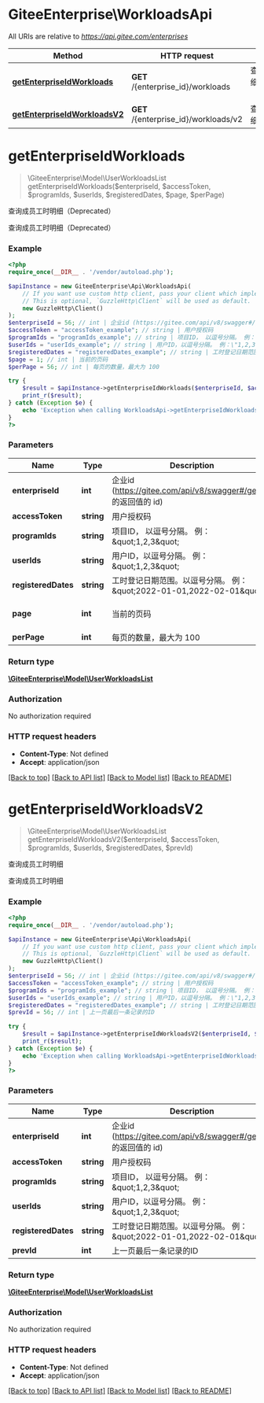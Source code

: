 # GiteeEnterprise\WorkloadsApi

All URIs are relative to *https://api.gitee.com/enterprises*

Method | HTTP request | Description
------------- | ------------- | -------------
[**getEnterpriseIdWorkloads**](WorkloadsApi.md#getEnterpriseIdWorkloads) | **GET** /{enterprise_id}/workloads | 查询成员工时明细（Deprecated）
[**getEnterpriseIdWorkloadsV2**](WorkloadsApi.md#getEnterpriseIdWorkloadsV2) | **GET** /{enterprise_id}/workloads/v2 | 查询成员工时明细


# **getEnterpriseIdWorkloads**
> \GiteeEnterprise\Model\UserWorkloadsList getEnterpriseIdWorkloads($enterpriseId, $accessToken, $programIds, $userIds, $registeredDates, $page, $perPage)

查询成员工时明细（Deprecated）

查询成员工时明细（Deprecated）

### Example
```php
<?php
require_once(__DIR__ . '/vendor/autoload.php');

$apiInstance = new GiteeEnterprise\Api\WorkloadsApi(
    // If you want use custom http client, pass your client which implements `GuzzleHttp\ClientInterface`.
    // This is optional, `GuzzleHttp\Client` will be used as default.
    new GuzzleHttp\Client()
);
$enterpriseId = 56; // int | 企业id (https://gitee.com/api/v8/swagger#/getList 的返回值的 id)
$accessToken = "accessToken_example"; // string | 用户授权码
$programIds = "programIds_example"; // string | 项目ID， 以逗号分隔。 例：\"1,2,3\"
$userIds = "userIds_example"; // string | 用户ID，以逗号分隔。 例：\"1,2,3\"
$registeredDates = "registeredDates_example"; // string | 工时登记日期范围。以逗号分隔。 例：\"2022-01-01,2022-02-01\"
$page = 1; // int | 当前的页码
$perPage = 56; // int | 每页的数量，最大为 100

try {
    $result = $apiInstance->getEnterpriseIdWorkloads($enterpriseId, $accessToken, $programIds, $userIds, $registeredDates, $page, $perPage);
    print_r($result);
} catch (Exception $e) {
    echo 'Exception when calling WorkloadsApi->getEnterpriseIdWorkloads: ', $e->getMessage(), PHP_EOL;
}
?>
```

### Parameters

Name | Type | Description  | Notes
------------- | ------------- | ------------- | -------------
 **enterpriseId** | **int**| 企业id (https://gitee.com/api/v8/swagger#/getList 的返回值的 id) |
 **accessToken** | **string**| 用户授权码 | [optional]
 **programIds** | **string**| 项目ID， 以逗号分隔。 例：\&quot;1,2,3\&quot; | [optional]
 **userIds** | **string**| 用户ID，以逗号分隔。 例：\&quot;1,2,3\&quot; | [optional]
 **registeredDates** | **string**| 工时登记日期范围。以逗号分隔。 例：\&quot;2022-01-01,2022-02-01\&quot; | [optional]
 **page** | **int**| 当前的页码 | [optional] [default to 1]
 **perPage** | **int**| 每页的数量，最大为 100 | [optional]

### Return type

[**\GiteeEnterprise\Model\UserWorkloadsList**](../Model/UserWorkloadsList.md)

### Authorization

No authorization required

### HTTP request headers

 - **Content-Type**: Not defined
 - **Accept**: application/json

[[Back to top]](#) [[Back to API list]](../../README.md#documentation-for-api-endpoints) [[Back to Model list]](../../README.md#documentation-for-models) [[Back to README]](../../README.md)

# **getEnterpriseIdWorkloadsV2**
> \GiteeEnterprise\Model\UserWorkloadsList getEnterpriseIdWorkloadsV2($enterpriseId, $accessToken, $programIds, $userIds, $registeredDates, $prevId)

查询成员工时明细

查询成员工时明细

### Example
```php
<?php
require_once(__DIR__ . '/vendor/autoload.php');

$apiInstance = new GiteeEnterprise\Api\WorkloadsApi(
    // If you want use custom http client, pass your client which implements `GuzzleHttp\ClientInterface`.
    // This is optional, `GuzzleHttp\Client` will be used as default.
    new GuzzleHttp\Client()
);
$enterpriseId = 56; // int | 企业id (https://gitee.com/api/v8/swagger#/getList 的返回值的 id)
$accessToken = "accessToken_example"; // string | 用户授权码
$programIds = "programIds_example"; // string | 项目ID， 以逗号分隔。 例：\"1,2,3\"
$userIds = "userIds_example"; // string | 用户ID，以逗号分隔。 例：\"1,2,3\"
$registeredDates = "registeredDates_example"; // string | 工时登记日期范围。以逗号分隔。 例：\"2022-01-01,2022-02-01\"
$prevId = 56; // int | 上一页最后一条记录的ID

try {
    $result = $apiInstance->getEnterpriseIdWorkloadsV2($enterpriseId, $accessToken, $programIds, $userIds, $registeredDates, $prevId);
    print_r($result);
} catch (Exception $e) {
    echo 'Exception when calling WorkloadsApi->getEnterpriseIdWorkloadsV2: ', $e->getMessage(), PHP_EOL;
}
?>
```

### Parameters

Name | Type | Description  | Notes
------------- | ------------- | ------------- | -------------
 **enterpriseId** | **int**| 企业id (https://gitee.com/api/v8/swagger#/getList 的返回值的 id) |
 **accessToken** | **string**| 用户授权码 | [optional]
 **programIds** | **string**| 项目ID， 以逗号分隔。 例：\&quot;1,2,3\&quot; | [optional]
 **userIds** | **string**| 用户ID，以逗号分隔。 例：\&quot;1,2,3\&quot; | [optional]
 **registeredDates** | **string**| 工时登记日期范围。以逗号分隔。 例：\&quot;2022-01-01,2022-02-01\&quot; | [optional]
 **prevId** | **int**| 上一页最后一条记录的ID | [optional]

### Return type

[**\GiteeEnterprise\Model\UserWorkloadsList**](../Model/UserWorkloadsList.md)

### Authorization

No authorization required

### HTTP request headers

 - **Content-Type**: Not defined
 - **Accept**: application/json

[[Back to top]](#) [[Back to API list]](../../README.md#documentation-for-api-endpoints) [[Back to Model list]](../../README.md#documentation-for-models) [[Back to README]](../../README.md)

